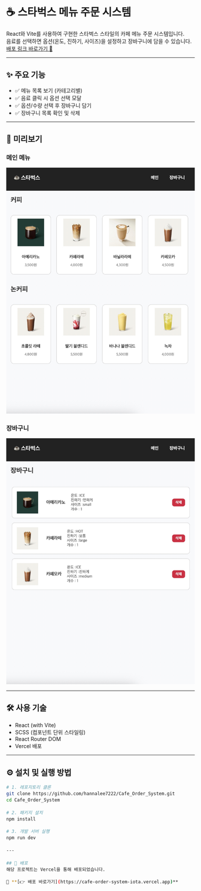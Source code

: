 # ☕️ 스타벅스 메뉴 주문 시스템

React와 Vite를 사용하여 구현한 스타벅스 스타일의 카페 메뉴 주문 시스템입니다.  
음료를 선택하면 옵션(온도, 진하기, 사이즈)을 설정하고 장바구니에 담을 수 있습니다.  
[배포 링크 바로가기 🔗](https://cafe-order-system-iota.vercel.app)

---

## ✨ 주요 기능

- ✅ 메뉴 목록 보기 (카테고리별)
- ✅ 음료 클릭 시 옵션 선택 모달
- ✅ 옵션/수량 선택 후 장바구니 담기
- ✅ 장바구니 목록 확인 및 삭제

---

## 📸 미리보기

### 메인 메뉴

![메인 메뉴](src/assets/screenshots/main-page.jpeg)

### 장바구니

![장바구니](src/assets/screenshots/cart-page.jpeg)

---

## 🛠 사용 기술

- React (with Vite)
- SCSS (컴포넌트 단위 스타일링)
- React Router DOM
- Vercel 배포

---

## ⚙️ 설치 및 실행 방법

```bash
# 1. 레포지토리 클론
git clone https://github.com/hannalee7222/Cafe_Order_System.git
cd Cafe_Order_System

# 2. 패키지 설치
npm install

# 3. 개발 서버 실행
npm run dev

---

## 🚀 배포
해당 프로젝트는 Vercel을 통해 배포되었습니다.

🔗 **[👉 배포 바로가기](https://cafe-order-system-iota.vercel.app)**



```
